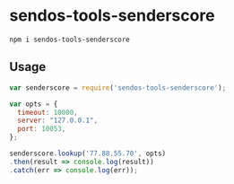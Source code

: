 # sendos-tools-senderscore

```
npm i sendos-tools-senderscore
```

## Usage

``` js
var senderscore = require('sendos-tools-senderscore');

var opts = {
  timeout: 10000,
  server: "127.0.0.1",
  port: 10053,
};

senderscore.lookup('77.88.55.70', opts)
.then(result => console.log(result))
.catch(err => console.log(err));

```